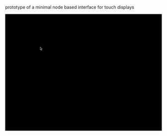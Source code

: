 prototype of a minimal node based interface for touch displays

![keps.000.gif](https://raw.githubusercontent.com/leventt/su/master/keps/keps.000.gif "keps.000.gif")
